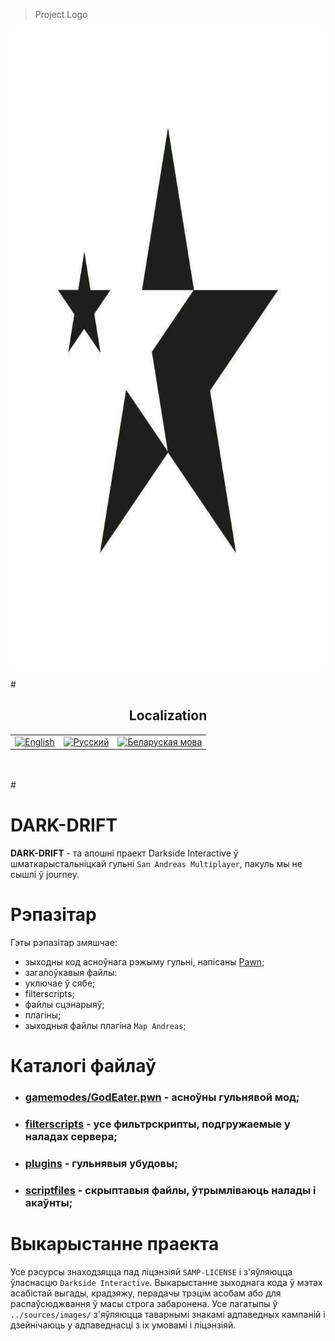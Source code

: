 > Project Logo

<p align="center">
  <img src="./sources/images/DarkDriftLogo.png"
    alt="Dark Drift Logo"
    height="1024"
    width="1024">
</p>
#

<h2 align="center">Localization</h2>
<table align="center">
    <tbody>
        <tr>
            <td><a href="https://github.com/Darkside-Interactive/DARK-DRIFT/blob/master/docs/README_eng.md">  
                <img src="https://cdn.icon-icons.com/icons2/3665/PNG/512/gb_flag_great_britain_england_union_jack_english_icon_228674.png" title="English" alt="English"
        	 height="50"
                 width="50"></a>
            </td>
            <td><a href="https://github.com/Darkside-Interactive/DARK-DRIFT/blob/master/README.md">
           	<img src="https://cdn.icon-icons.com/icons2/83/PNG/512/russia_15804.png" title="Русский" alt="Русский"
                 height="50"
                 width="50"></a>
            </td>
 	    <td><a href="https://github.com/Darkside-Interactive/DARK-DRIFT/blob/master/docs/README_bel.md">
	        <img src="https://cdn.icon-icons.com/icons2/107/PNG/512/belarus_18247.png" title="Беларуска мова" alt="Беларуская мова"
	         height="50"
	         width="50"></a>
            </td>
        </tr>
    </tbody>
</table></br></br>
#

# DARK-DRIFT


**DARK-DRIFT** - та апошні праект Darkside Interactive ў шматкарыстальніцкай гульні `San Andreas Multiplayer`, пакуль мы не сышлі ў journey.

# Рэпазітар

Гэты рэпазітар змяшчае: 
 - зыходны код асноўнага рэжыму гульні, напісаны <a href="https://ru.wikipedia.org/wiki/Pawn">Pawn</a>;
 - загалоўкавыя файлы:
 - уключае ў сябе;
 - filterscripts;
 - файлы сцэнарыяў;
 - плагіны;
 - зыходныя файлы плагіна `Map Andreas`;


# Каталогі файлаў

   - <h3><a href="https://github.com/Darkside-Interactive/DARK-DRIFT/tree/develop/gamemodes/GodEater.pwn">gamemodes/GodEater.pwn</a> - асноўны гульнявой мод;</br></h3>
   - <h3><a href="https://github.com/Darkside-Interactive/DARK-DRIFT/tree/develop/filterscripts/">filterscripts</a> - усе фильтрскрипты, подгружаемые у наладах сервера;</br></h3>
   - <h3><a href="https://github.com/Darkside-Interactive/DARK-DRIFT/tree/develop/plugins/">plugins</a> - гульнявыя убудовы;</br></h3>
   - <h3><a href="https://github.com/Darkside-Interactive/DARK-DRIFT/tree/develop/scriptfiles/">scriptfiles</a> - скрыптавыя файлы, ўтрымліваюць налады і акаўнты;</br></h3>


# Выкарыстанне праекта

Усе рэсурсы знаходзяцца пад ліцэнзіяй `SAMP-LICENSE` і з'яўляюцца ўласнасцю `Darkside Interactive`. Выкарыстанне зыходнага кода ў мэтах асабістай выгады, крадзяжу, перадачы трэцім асобам або для распаўсюджвання ў масы строга забаронена. 
Усе лагатыпы ў `../sources/images/` з'яўляюцца таварнымі знакамі адпаведных кампаній і дзейнічаюць у адпаведнасці з іх умовамі і ліцэнзіяй.